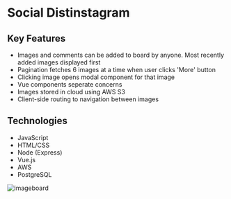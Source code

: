 # Social Distinstagram

## Key Features

  * Images and comments can be added to board by anyone. Most recently added images displayed first
  * Pagination fetches 6 images at a time when user clicks 'More' button
  * Clicking image opens modal component for that image
  * Vue components seperate concerns
  * Images stored in cloud using AWS S3
  * Client-side routing to navigation between images
  
 ## Technologies
 
   * JavaScript
   * HTML/CSS
   * Node (Express)
   * Vue.js
   * AWS
   * PostgreSQL
   
  
  ![imageboard](https://github.com/lukeg90/imageboard/blob/master/imageboard.gif)
